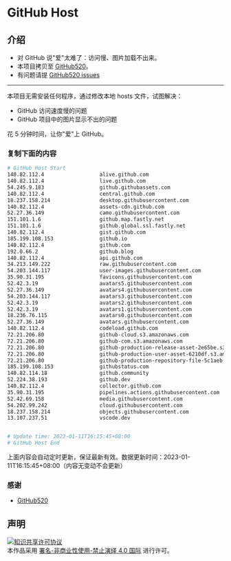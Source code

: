 # GitHub Host
## 介绍
- 对 GitHub 说"爱"太难了：访问慢、图片加载不出来。
- 本项目拷贝至 [GitHub520](https://github.com/521xueweihan/GitHub520)。
- 有问题请提 [GitHub520 issues](https://github.com/521xueweihan/GitHub520/issues/new)

---

本项目无需安装任何程序，通过修改本地 hosts 文件，试图解决：
- GitHub 访问速度慢的问题
- GitHub 项目中的图片显示不出的问题

花 5 分钟时间，让你"爱"上 GitHub。

### 复制下面的内容
```bash
# GitHub Host Start
140.82.112.4                  alive.github.com
140.82.112.4                  live.github.com
54.245.9.183                  github.githubassets.com
140.82.112.4                  central.github.com
18.237.158.214                desktop.githubusercontent.com
140.82.112.4                  assets-cdn.github.com
52.27.36.149                  camo.githubusercontent.com
151.101.1.6                   github.map.fastly.net
151.101.1.6                   github.global.ssl.fastly.net
140.82.112.4                  gist.github.com
185.199.108.153               github.io
140.82.112.4                  github.com
192.0.66.2                    github.blog
140.82.112.4                  api.github.com
34.213.149.222                raw.githubusercontent.com
54.203.144.117                user-images.githubusercontent.com
35.90.31.195                  favicons.githubusercontent.com
52.42.3.19                    avatars5.githubusercontent.com
52.27.36.149                  avatars4.githubusercontent.com
54.203.144.117                avatars3.githubusercontent.com
52.42.3.19                    avatars2.githubusercontent.com
52.42.3.19                    avatars1.githubusercontent.com
18.236.76.115                 avatars0.githubusercontent.com
52.27.36.149                  avatars.githubusercontent.com
140.82.112.4                  codeload.github.com
72.21.206.80                  github-cloud.s3.amazonaws.com
72.21.206.80                  github-com.s3.amazonaws.com
72.21.206.80                  github-production-release-asset-2e65be.s3.amazonaws.com
72.21.206.80                  github-production-user-asset-6210df.s3.amazonaws.com
72.21.206.80                  github-production-repository-file-5c1aeb.s3.amazonaws.com
185.199.108.153               githubstatus.com
140.82.114.18                 github.community
52.224.38.193                 github.dev
140.82.112.4                  collector.github.com
35.90.31.195                  pipelines.actions.githubusercontent.com
52.42.69.158                  media.githubusercontent.com
54.202.99.242                 cloud.githubusercontent.com
18.237.158.214                objects.githubusercontent.com
13.107.237.51                 vscode.dev


# Update time: 2023-01-11T16:15:45+08:00
# GitHub Host End

```
上面内容会自动定时更新，保证最新有效。数据更新时间：2023-01-11T16:15:45+08:00（内容无变动不会更新）

### 感谢

- [GitHub520](https://github.com/521xueweihan/GitHub520)

## 声明
<a rel="license" href="https://creativecommons.org/licenses/by-nc-nd/4.0/deed.zh"><img alt="知识共享许可协议" style="border-width: 0" src="https://licensebuttons.net/l/by-nc-nd/4.0/88x31.png"></a><br>本作品采用 <a rel="license" href="https://creativecommons.org/licenses/by-nc-nd/4.0/deed.zh">署名-非商业性使用-禁止演绎 4.0 国际</a> 进行许可。